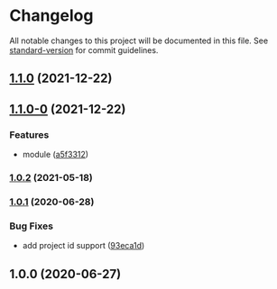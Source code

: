 # Changelog

All notable changes to this project will be documented in this file. See [standard-version](https://github.com/conventional-changelog/standard-version) for commit guidelines.

## [1.1.0](https://github.com/speakbox/nestjs-firebase-admin/compare/v1.1.0-0...v1.1.0) (2021-12-22)

## [1.1.0-0](https://github.com/speakbox/nestjs-firebase-admin/compare/v1.0.2...v1.1.0-0) (2021-12-22)


### Features

* module ([a5f3312](https://github.com/speakbox/nestjs-firebase-admin/commit/a5f331211435b3d83ceb9d7e8c1713c7b5270e97))

### [1.0.2](https://github.com/speakbox/nestjs-firebase-admin/compare/v1.0.1...v1.0.2) (2021-05-18)

### [1.0.1](https://github.com/speakbox/nestjs-firebase-admin/compare/v1.0.0...v1.0.1) (2020-06-28)


### Bug Fixes

* add project id support ([93eca1d](https://github.com/speakbox/nestjs-firebase-admin/commit/93eca1d48d01b72ee8fd075d50a2d05d61b967a0))

## 1.0.0 (2020-06-27)
